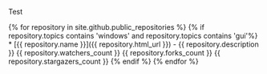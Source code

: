 Test

{% for repository in site.github.public_repositories %}
  {% if repository.topics contains 'windows' and repository.topics contains 'gui'%}
      * [{{ repository.name }}]({{ repository.html_url }}) - {{ repository.description }}
        {{ repository.watchers_count }} {{ repository.forks_count }} {{ repository.stargazers_count }}
  {% endif %}
{% endfor %}
